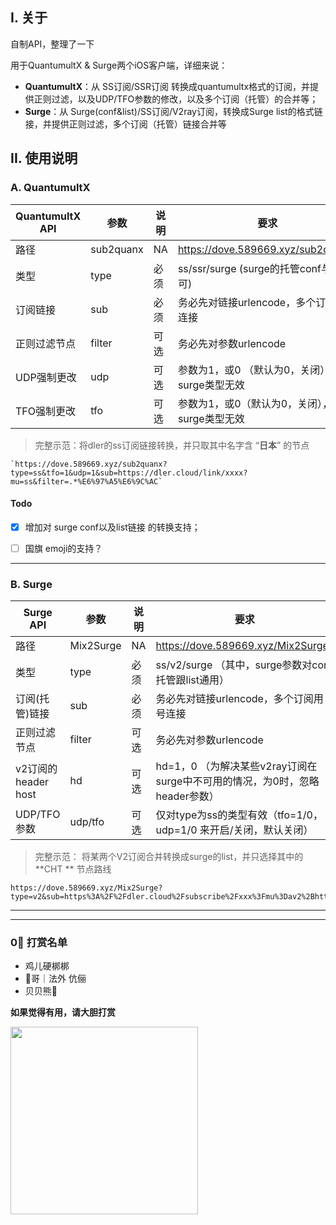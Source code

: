 ## I. 关于

自制API，整理了一下

用于QuantumultX & Surge两个iOS客户端，详细来说：

- **QuantumultX**：从 SS订阅/SSR订阅 转换成quantumultx格式的订阅，并提供正则过滤，以及UDP/TFO参数的修改，以及多个订阅（托管）的合并等；
- **Surge**：从 Surge(conf&list)/SS订阅/V2ray订阅，转换成Surge list的格式链接，并提供正则过滤，多个订阅（托管）链接合并等



## II. 使用说明

### A. QuantumultX

| QuantumultX API | 参数      | 说明 | 要求                                            | 状态 |
| --------------- | --------- | ---- | ----------------------------------------------- | ---- |
| 路径            | sub2quanx | NA   | https://dove.589669.xyz/sub2quanx?              | NA   |
| 类型            | type      | 必须 | ss/ssr/surge (surge的托管conf与list均可)        | ✅    |
| 订阅链接        | sub       | 必须 | 务必先对链接urlencode，多个订阅用 + 连接        | ✅    |
| 正则过滤节点    | filter    | 可选 | 务必先对参数urlencode                           | ✅    |
| UDP强制更改     | udp       | 可选 | 参数为1，或0 （默认为0，关闭），对surge类型无效 | ✅    |
| TFO强制更改     | tfo       | 可选 | 参数为1，或0（默认为0，关闭），对surge类型无效  | ✅    |

> 完整示范：将dler的ss订阅链接转换，并只取其中名字含 “**日本**” 的节点

```
`https://dove.589669.xyz/sub2quanx?type=ss&tfo=1&udp=1&sub=https://dler.cloud/link/xxxx?mu=ss&filter=.*%E6%97%A5%E6%9C%AC`
```



#### Todo

- [x]  增加对 surge conf以及list链接 的转换支持；
- [ ] 国旗 emoji的支持？



---------



### B. Surge

| Surge API           | 参数      | 说明 | 要求                                                         | 状态 |
| ------------------- | --------- | ---- | ------------------------------------------------------------ | ---- |
| 路径                | Mix2Surge | NA   | https://dove.589669.xyz/Mix2Surge?                           | NA   |
| 类型                | type      | 必须 | ss/v2/surge   （其中，surge参数对conf托管跟list通用）        | ✅    |
| 订阅(托管)链接      | sub       | 必须 | 务必先对链接urlencode，多个订阅用 + 号连接                   | ✅    |
| 正则过滤节点        | filter    | 可选 | 务必先对参数urlencode                                        | ✅    |
| v2订阅的header host | hd        | 可选 | hd=1，0 （为解决某些v2ray订阅在surge中不可用的情况，为0时，忽略header参数） | ✅    |
| UDP/TFO参数         | udp/tfo   | 可选 | 仅对type为ss的类型有效（tfo=1/0，udp=1/0 来开启/关闭，默认关闭） | ✅    |

> 完整示范： 将某两个V2订阅合并转换成surge的list，并只选择其中的 **CHT ** 节点路线

```
https://dove.589669.xyz/Mix2Surge?type=v2&sub=https%3A%2F%2Fdler.cloud%2Fsubscribe%2Fxxx%3Fmu%3Dav2%2Bhttps%3A%2F%2Fytoo.xyz%2Fmodules%2Fservers%2FV2raySocks%2Fosubscribe.php%3Fsid%3D372%26token%3Dxxxo&filter=.%2ACHT
```



---

---

### 0⃣️ 打赏名单

- 鸡儿硬梆梆
- 🐔哥｜法外 伉俪
- 贝贝熊🐻



**如果觉得有用，请大胆打赏**



<img src="https://tva1.sinaimg.cn/large/006y8mN6gy1g7t6di3i9oj30gg0g240w.jpg" style="height:300px" />

